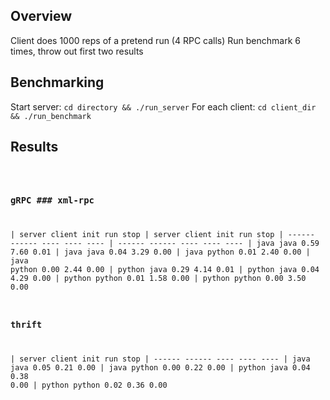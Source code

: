 ## Overview
Client does 1000 reps of a pretend run (4 RPC calls)
Run benchmark 6 times, throw out first two results


## Benchmarking
Start server: `cd directory && ./run_server`
For each client: `cd client_dir && ./run_benchmark`


## Results
<code>

### gRPC                                ### xml-rpc
| server  client  init   run  stop      | server  client  init   run  stop
| ------  ------  ----  ----  ----      | ------  ------  ----  ----  ----
| java    java    0.59  7.60  0.01      | java    java    0.04  3.29  0.00
| java    python  0.01  2.40  0.00      | java    python  0.00  2.44  0.00
| python  java    0.29  4.14  0.01      | python  java    0.04  4.29  0.00
| python  python  0.01  1.58  0.00      | python  python  0.00  3.50  0.00

### thrift
| server  client  init   run  stop
| ------  ------  ----  ----  ----
| java    java    0.05  0.21  0.00
| java    python  0.00  0.22  0.00
| python  java    0.04  0.38  0.00
| python  python  0.02  0.36  0.00

</code>
